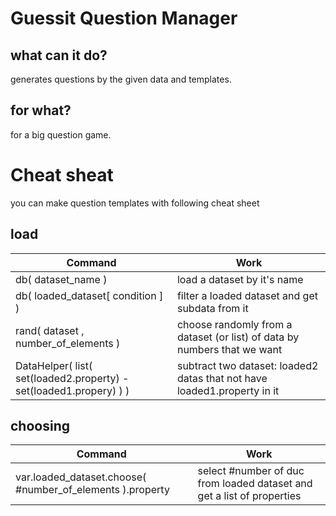 # Guessit Question Manager

## what can it do?
generates questions by the given data and templates.

## for what?
for a big question game.

# Cheat sheat
you can make question templates with following cheat sheet

## load
Command | Work
------- | -------
db( dataset_name ) | load a dataset by it's name
db( loaded_dataset[ condition ] ) | filter a loaded dataset and get subdata from it
rand( dataset , number_of_elements ) | choose randomly from a dataset (or list) of data by numbers that we want
DataHelper( list( set(loaded2.property) - set(loaded1.propery) ) ) | subtract two dataset: loaded2 datas that not have loaded1.property in it

## choosing
Command | Work
------- | -------
var.loaded_dataset.choose( #number_of_elements ).property | select #number of duc from loaded dataset and get a list of properties
